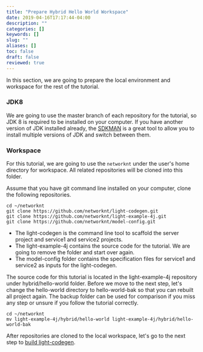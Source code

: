 ```yaml
---
title: "Prepare Hybrid Hello World Workspace"
date: 2019-04-16T17:17:44-04:00
description: ""
categories: []
keywords: []
slug: ""
aliases: []
toc: false
draft: false
reviewed: true
---
```


In this section, we are going to prepare the local environment and workspace for the rest of the tutorial. 

### JDK8

We are going to use the master branch of each repository for the tutorial, so JDK 8 is required to be installed on your computer. If you have another version of JDK installed already, the [SDKMAN][] is a great tool to allow you to install multiple versions of JDK and switch between them. 

### Workspace

For this tutorial, we are going to use the `networknt` under the user's home directory for workspace. All related repositories will be cloned into this folder. 

Assume that you have git command line installed on your computer, clone the following repositories. 

```
cd ~/networknt
git clone https://github.com/networknt/light-codegen.git
git clone https://github.com/networknt/light-example-4j.git
git clone https://github.com/networknt/model-config.git
```

* The light-codegen is the command line tool to scaffold the server project and service1 and service2 projects. 
* The light-example-4j contains the source code for the tutorial. We are going to remove the folder and start over again. 
* The model-config folder contains the specification files for service1 and service2 as inputs for the light-codegen. 

The source code for this tutorial is located in the light-example-4j repository under hybrid/hello-world folder. Before we move to the next step, let's change the hello-world directory to hello-world-bak so that you can rebuilt all project again. The backup folder can be used for comparison if you miss any step or unsure if you follow the tutorial correctly. 

```
cd ~/networknt
mv light-example-4j/hybrid/hello-world light-example-4j/hybrid/hello-world-bak
```

After repositories are cloned to the local workspace, let's go to the next step to [build light-codegen][]. 


[SDKMAN]: /tool/sdk/
[build light-codegen]: /tutorial/hybrid/hello-world/build-codegen/



